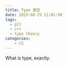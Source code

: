 ```yaml
---
title: Type 类型
date: 2023-08-25 21:01:58
tags:
  - plt
  - c++
  - type theory
categories:
    - CS
---
```


What is type, exactly.
